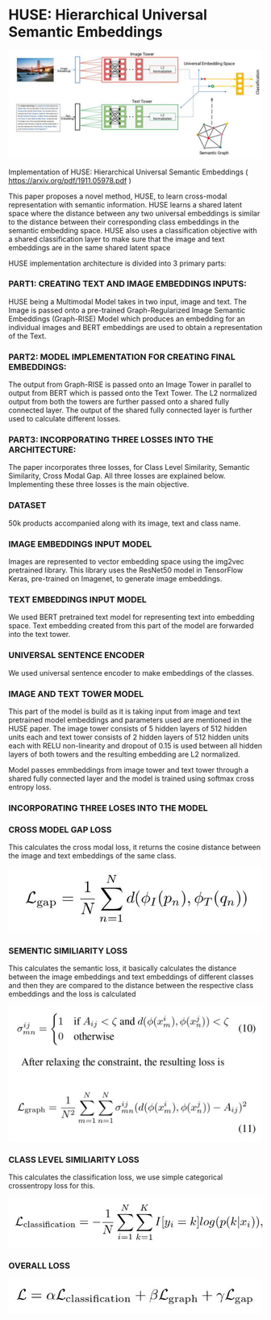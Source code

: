 # HUSE: Hierarchical Universal Semantic Embeddings

![alt text](https://github.com/guramritpalsaggu/HUSE-Tensorflow/blob/master/resources/architecture.jpg)

Implementation of HUSE: Hierarchical Universal Semantic Embeddings ( https://arxiv.org/pdf/1911.05978.pdf )

This paper proposes a novel method, HUSE, to learn cross-modal representation with semantic information. HUSE learns a shared latent space where the distance between any two universal embeddings is similar to the distance between their corresponding class embeddings in the semantic embedding space. HUSE also uses a classification objective with a shared classification layer to make sure that the image and text embeddings are in the same shared latent space

HUSE implementation architecture is divided into 3 primary parts:

### PART1: CREATING TEXT AND IMAGE EMBEDDINGS INPUTS:
HUSE being a Multimodal Model takes in two input, image and text. The Image is passed onto a pre-trained Graph-Regularized Image Semantic Embeddings (Graph-RISE) Model which produces an embedding for an individual images and BERT embeddings are used to obtain a representation of the Text.

### PART2: MODEL IMPLEMENTATION FOR CREATING FINAL EMBEDDINGS:
The output from Graph-RISE is passed onto an Image Tower in parallel to output from BERT which is passed onto the Text Tower. The L2 normalized output from both the towers are further passed onto a shared fully connected layer. The output of the shared fully connected layer is further used to calculate different losses.

### PART3: INCORPORATING THREE  LOSSES INTO THE ARCHITECTURE:
The paper incorporates three losses, for Class Level Similarity, Semantic Similarity, Cross Modal Gap. All three losses are explained below. Implementing these three losses is the main objective.


### DATASET

50k products accompanied along with its image, text and class name.

### IMAGE EMBEDDINGS INPUT MODEL

Images are represented to vector embedding space using the img2vec pretrained library. This library uses the ResNet50 model in TensorFlow Keras, pre-trained on Imagenet, to generate image embeddings. 

### TEXT EMBEDDINGS INPUT MODEL 

We used BERT pretrained text model for representing text into embedding space. Text embedding created from this part of the model are forwarded into the text tower. 

### UNIVERSAL SENTENCE ENCODER

We used universal sentence encoder to make embeddings of the classes.

### IMAGE AND TEXT TOWER MODEL

This part of the model is build as it is taking input from image and text pretrained model embeddings and parameters used are mentioned in the HUSE paper. The image tower consists of 5 hidden layers of 512 hidden
units each and text tower consists of 2 hidden layers of 512 hidden units each with RELU non-linearity and dropout of 0.15 is used between all hidden layers of both towers and the resulting embedding are L2 normalized.

Model passes emmbeddings from image tower and text
tower through a shared fully connected layer and the model is trained using softmax cross entropy loss.

### INCORPORATING THREE LOSES INTO THE MODEL

### CROSS MODEL GAP LOSS

This calculates the cross modal loss, it returns the cosine distance between the image and text embeddings of the same class.

![alt text width = 400](https://github.com/guramritpalsaggu/HUSE-Tensorflow/blob/master/resources/cross-model-gap.jpg)

### SEMENTIC SIMILIARITY LOSS

This calculates the semantic loss, it basically calculates the distance between the image embeddings and text embeddings of different classes
and then they are compared to the distance between the respective class embeddings and the loss is calculated 

![alt text width = 400](https://github.com/guramritpalsaggu/HUSE-Tensorflow/blob/master/resources/sementic-similiarity-loss.jpg)

### CLASS LEVEL SIMILIARITY LOSS

This calculates the classification loss, we use simple categorical crossentropy loss for this.

![alt text width = 400](https://github.com/guramritpalsaggu/HUSE-Tensorflow/blob/master/resources/class-level-similarity.jpg)

### OVERALL LOSS

![alt text width = 400](https://github.com/guramritpalsaggu/HUSE-Tensorflow/blob/master/resources/overall-loss.jpg)

